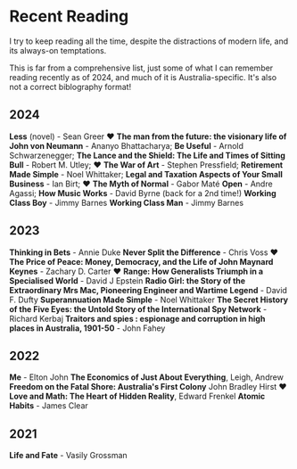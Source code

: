 # Recent Reading

I try to keep reading all the time, despite the distractions of modern life, and its always-on temptations.

This is far from a comprehensive list, just some of what I can remember reading recently as of 2024, and much of it is Australia-specific. It's also not a correct biblography format!

## 2024

**Less** (novel) - Sean Greer
❤️ **The man from the future: the visionary life of John von Neumann** - Ananyo Bhattacharya;
**Be Useful** - Arnold Schwarzenegger;
**The Lance and the Shield: The Life and Times of Sitting Bull** - Robert M. Utley;
❤️ **The War of Art** - Stephen Pressfield;
**Retirement Made Simple** - Noel Whittaker;
**Legal and Taxation Aspects of Your Small Business** - Ian Birt;
❤️ **The Myth of Normal** - Gabor Maté
**Open** - Andre Agassi;
**How Music Works** - David Byrne (back for a 2nd time!)
**Working Class Boy** - Jimmy Barnes
**Working Class Man** - Jimmy Barnes

## 2023

**Thinking in Bets** - Annie Duke
**Never Split the Difference** - Chris Voss
❤️ **The Price of Peace: Money, Democracy, and the Life of John Maynard Keynes** - Zachary D. Carter
❤️ **Range: How Generalists Triumph in a Specialised World** - David J Epstein
**Radio Girl: the Story of the Extraordinary Mrs Mac, Pioneering Engineer and Wartime Legend** - David F. Dufty
**Superannuation Made Simple** - Noel Whittaker
**The Secret History of the Five Eyes: the Untold Story of the International Spy Network** - Richard Kerbaj
**Traitors and spies : espionage and corruption in high places in Australia, 1901-50** - John Fahey

## 2022

**Me** - Elton John
**The Economics of Just About Everything**, Leigh, Andrew
**Freedom on the Fatal Shore: Australia's First Colony** John Bradley Hirst
❤️ **Love and Math: The Heart of Hidden Reality**, Edward Frenkel
**Atomic Habits** - James Clear

## 2021

**Life and Fate** - Vasily Grossman

